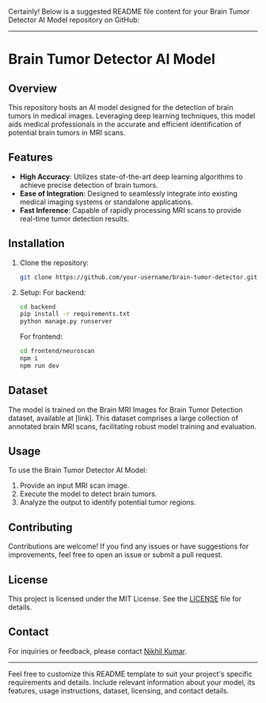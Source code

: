 Certainly! Below is a suggested README file content for your Brain Tumor Detector AI Model repository on GitHub:

---

# Brain Tumor Detector AI Model

## Overview

This repository hosts an AI model designed for the detection of brain tumors in medical images. Leveraging deep learning techniques, this model aids medical professionals in the accurate and efficient identification of potential brain tumors in MRI scans.

## Features

- **High Accuracy**: Utilizes state-of-the-art deep learning algorithms to achieve precise detection of brain tumors.
- **Ease of Integration**: Designed to seamlessly integrate into existing medical imaging systems or standalone applications.
- **Fast Inference**: Capable of rapidly processing MRI scans to provide real-time tumor detection results.

## Installation

1. Clone the repository:

    ```bash
    git clone https://github.com/your-username/brain-tumor-detector.git
    ```

2. Setup:
   For backend:
    ```bash
    cd backend
    pip install -r requirements.txt
    python manage.py runserver
    ```
   For frontend:
    ```bash
    cd frontend/neuroscan
    npm i
    npm run dev
    ```

## Dataset

The model is trained on the Brain MRI Images for Brain Tumor Detection dataset, available at [link]. This dataset comprises a large collection of annotated brain MRI scans, facilitating robust model training and evaluation.

## Usage

To use the Brain Tumor Detector AI Model:

1. Provide an input MRI scan image.
2. Execute the model to detect brain tumors.
3. Analyze the output to identify potential tumor regions.

## Contributing

Contributions are welcome! If you find any issues or have suggestions for improvements, feel free to open an issue or submit a pull request.

## License

This project is licensed under the MIT License. See the [LICENSE](LICENSE) file for details.

## Contact

For inquiries or feedback, please contact [Nikhil Kumar](mailto:thenikhilkumar1@gmail.com).

---

Feel free to customize this README template to suit your project's specific requirements and details. Include relevant information about your model, its features, usage instructions, dataset, licensing, and contact details.
